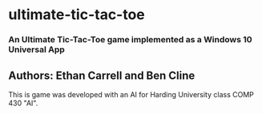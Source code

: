 # ultimate-tic-tac-toe
### An Ultimate Tic-Tac-Toe game implemented as a Windows 10 Universal App

## Authors: Ethan Carrell and Ben Cline

This is game was developed with an AI for Harding University class COMP 430 "AI".

